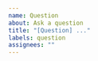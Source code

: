 ```yaml
---
name: Question
about: Ask a question
title: "[Question] ..."
labels: question
assignees: ""
---
```


<!-- Your question -->
